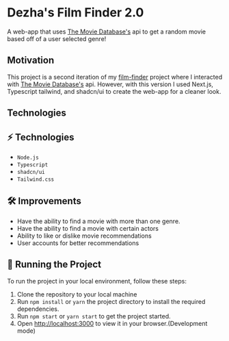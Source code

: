 # Dezha's Film Finder 2.0

A web-app that uses [The Movie Database's](https://www.themoviedb.org/?language=en-US) api to get a random movie based off of a user selected genre!

## Motivation

This project is a second iteration of my [film-finder](https://github.com/kekedezha/film_finder_pp) project where I interacted with [The Movie Database's](https://www.themoviedb.org/?language=en-US) api. However, with this version I used Next.js, Typescript tailwind, and shadcn/ui to create the web-app for a cleaner look. 

## Technologies

## ⚡️ Technologies
- `Node.js`
- `Typescript`
- `shadcn/ui`
- `Tailwind.css`
  
## 🛠️ Improvements 

- Have the ability to find a movie with more than one genre. 
- Have the ability to find a movie with certain actors
- Ability to like or dislike movie recommendations 
- User accounts for better recommendations 

## 🚦 Running the Project

To run the project in your local environment, follow these steps:

1. Clone the repository to your local machine
2. Run `npm install` or `yarn` the project directory to install the required dependencies.
3. Run `npm start` or `yarn start` to get the project started.
4. Open [http://localhost:3000](http://localhost:3000) to view it in your browser.(Development mode)


